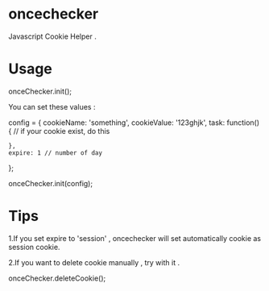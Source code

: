 oncechecker
===========

Javascript Cookie Helper . 

Usage
=====

onceChecker.init();

You can set these values :

config = {
	cookieName: 'something',
	cookieValue: '123ghjk',
	task: function(){ // if your cookie exist, do this

	},
	expire: 1 // number of day
};

onceChecker.init(config);

Tips
====

1.If you set expire to 'session' , oncechecker will set automatically cookie as session cookie.

2.If you want to delete cookie manually , try with it .

onceChecker.deleteCookie();

